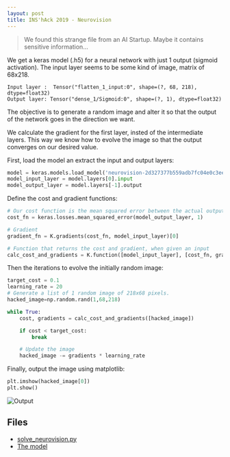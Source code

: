 ```yaml
---
layout: post
title: INS'hAck 2019 - Neurovision
---
```


> We found this strange file from an AI Startup. Maybe it contains sensitive information...


We get a keras model (.h5) for a neural network with just 1 output (sigmoid activation). The input layer seems to be some kind of image, matrix of 68x218.

```
Input layer :  Tensor("flatten_1_input:0", shape=(?, 68, 218), dtype=float32)
Output layer: Tensor("dense_1/Sigmoid:0", shape=(?, 1), dtype=float32)
```

The objective is to generate a random image and alter it so that the output of the network goes in the direction we want. 

We calculate the gradient for the first layer, insted of the intermediate layers. This way we know how to evolve the image so that the output converges on our desired value.

First, load the model an extract the input and output layers:

```python
model = keras.models.load_model('neurovision-2d327377b559adb7fc04e0c3ee5c950c')
model_input_layer = model.layers[0].input
model_output_layer = model.layers[-1].output
```

Define the cost and gradient functions:
```python
# Our cost function is the mean squared error between the actual output and 1, our target value.
cost_fn = keras.losses.mean_squared_error(model_output_layer, 1)

# Gradient
gradient_fn = K.gradients(cost_fn, model_input_layer)[0] 

# Function that returns the cost and gradient, when given an input
calc_cost_and_gradients = K.function([model_input_layer], [cost_fn, gradient_fn])
```

Then the iterations to evolve the initially random image:

```python
target_cost = 0.1
learning_rate = 20
# Generate a list of 1 random image of 218x68 pixels. 
hacked_image=np.random.rand(1,68,218)

while True:
    cost, gradients = calc_cost_and_gradients([hacked_image])

    if cost < target_cost:
        break

    # Update the image
    hacked_image -= gradients * learning_rate
```

Finally, output the image using matplotlib:

```python
plt.imshow(hacked_image[0])
plt.show()
```

![Output]({{site.base_url}}/files/inshackctf2019/flag.png)

## Files

* [solve_neurovision.py]({{site.base_url}}/files/inshackctf2019/solve_neurovision.py)
* [The model]({{site.base_url}}/files/inshackctf2019/neurovision-2d327377b559adb7fc04e0c3ee5c950c)

